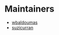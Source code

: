 # Maintainers

- [wbaldoumas](https://github.com/wbaldoumas)
- [suzicurran](https://github.com/suzicurran)
